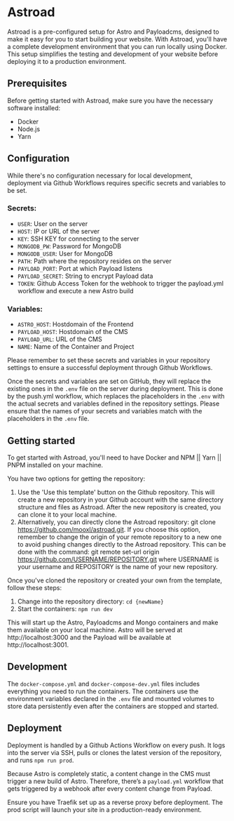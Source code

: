 # Astroad

Astroad is a pre-configured setup for Astro and Payloadcms, designed to make it easy for you to start building your website. With Astroad, you'll have a complete development environment that you can run locally using Docker. This setup simplifies the testing and development of your website before deploying it to a production environment.

## Prerequisites

Before getting started with Astroad, make sure you have the necessary software installed:

- Docker
- Node.js
- Yarn

## Configuration

While there's no configuration necessary for local development, deployment via Github Workflows requires specific secrets and variables to be set.

### Secrets:

- `USER`: User on the server
- `HOST`: IP or URL of the server
- `KEY`: SSH KEY for connecting to the server
- `MONGODB_PW`: Password for MongoDB
- `MONGODB_USER`: User for MongoDB
- `PATH`: Path where the repository resides on the server
- `PAYLOAD_PORT`: Port at which Payload listens
- `PAYLOAD_SECRET`: String to encrypt Payload data
- `TOKEN`: Github Access Token for the webhook to trigger the payload.yml workflow and execute a new Astro build

### Variables:

- `ASTRO_HOST`: Hostdomain of the Frontend
- `PAYLOAD_HOST`: Hostdomain of the CMS
- `PAYLOAD_URL`: URL of the CMS
- `NAME`: Name of the Container and Project

Please remember to set these secrets and variables in your repository settings to ensure a successful deployment through Github Workflows.

Once the secrets and variables are set on GitHub, they will replace the existing ones in the `.env` file on the server during deployment. This is done by the push.yml workflow, which replaces the placeholders in the `.env` with the actual secrets and variables defined in the repository settings. Please ensure that the names of your secrets and variables match with the placeholders in the `.env` file.

## Getting started

To get started with Astroad, you'll need to have Docker and NPM || Yarn || PNPM installed on your machine.

You have two options for getting the repository:

1. Use the 'Use this template' button on the Github repository. This will create a new repository in your Github account with the same directory structure and files as Astroad. After the new repository is created, you can clone it to your local machine.
1. Alternatively, you can directly clone the Astroad repository: git clone https://github.com/mooxl/astroad.git. If you choose this option, remember to change the origin of your remote repository to a new one to avoid pushing changes directly to the Astroad repository. This can be done with the command: git remote set-url origin https://github.com/USERNAME/REPOSITORY.git where USERNAME is your username and REPOSITORY is the name of your new repository.

Once you've cloned the repository or created your own from the template, follow these steps:

1. Change into the repository directory: `cd {newName}`
1. Start the containers: `npm run dev`

This will start up the Astro, Payloadcms and Mongo containers and make them available on your local machine. Astro will be served at http://localhost:3000 and the Payload will be available at http://localhost:3001.

## Development

The `docker-compose.yml` and `docker-compose-dev.yml` files includes everything you need to run the containers. The containers use the environment variables declared in the `.env` file and mounted volumes to store data persistently even after the containers are stopped and started.

## Deployment

Deployment is handled by a Github Actions Workflow on every push. It logs into the server via SSH, pulls or clones the latest version of the repository, and runs `npm run prod`.

Because Astro is completely static, a content change in the CMS must trigger a new build of Astro. Therefore, there’s a `payload.yml` workflow that gets triggered by a webhook after every content change from Payload.

Ensure you have Traefik set up as a reverse proxy before deployment. The prod script will launch your site in a production-ready environment.
